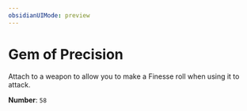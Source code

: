 ```yaml
---
obsidianUIMode: preview
---
```

# Gem of Precision

Attach to a weapon to allow you to make a Finesse roll when using it to attack.

**Number**: `58`